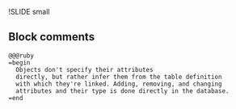 !SLIDE small
## Block comments ##

    @@@ruby
    =begin
      Objects don't specify their attributes 
      directly, but rather infer them from the table definition 
      with which they're linked. Adding, removing, and changing 
      attributes and their type is done directly in the database. 
    =end
